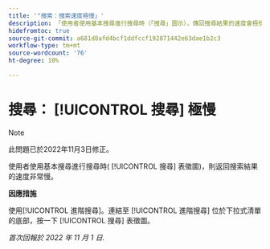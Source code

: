 ```yaml
---
title: '"搜索：搜索速度極慢」'
description: 「使用者使用基本搜尋進行搜尋時（「搜尋」圖示），傳回搜尋結果的速度會極慢。」
hidefromtoc: true
source-git-commit: a681d8afd4bcf1ddfccf192871442e63dae1b2c3
workflow-type: tm+mt
source-wordcount: '76'
ht-degree: 10%

---
```



# 搜尋： [!UICONTROL 搜尋] 極慢

>[!NOTE]
>
>此問題已於2022年11月3日修正。

使用者使用基本搜尋進行搜尋時( [!UICONTROL 搜尋] 表徵圖)，則返回搜索結果的速度非常慢。

**因應措施**

使用[!UICONTROL 進階搜尋]。連結至 [!UICONTROL 進階搜尋] 位於下拉式清單的底部，按一下 [!UICONTROL 搜尋] 表徵圖。

_首次回報於 2022 年 11 月 1 日._

